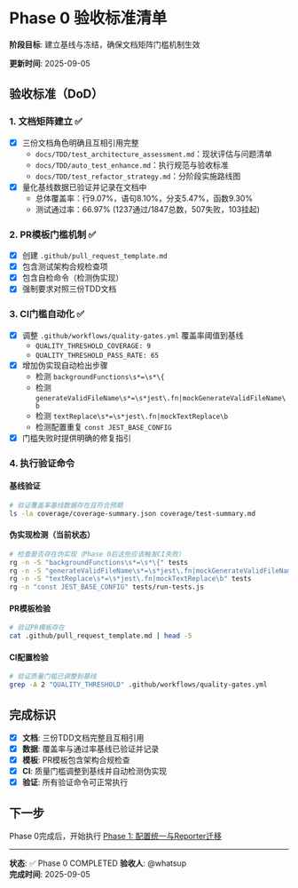 # Phase 0 验收标准清单

**阶段目标**: 建立基线与冻结，确保文档矩阵门槛机制生效

**更新时间**: 2025-09-05

## 验收标准（DoD）

### 1. 文档矩阵建立 ✅
- [x] 三份文档角色明确且互相引用完整
  - `docs/TDD/test_architecture_assessment.md`：现状评估与问题清单
  - `docs/TDD/auto_test_enhance.md`：执行规范与验收标准  
  - `docs/TDD/test_refactor_strategy.md`：分阶段实施路线图
- [x] 量化基线数据已验证并记录在文档中
  - 总体覆盖率：行9.07%，语句8.10%，分支5.47%，函数9.30%
  - 测试通过率：66.97% (1237通过/1847总数，507失败，103挂起)

### 2. PR模板门槛机制 ✅
- [x] 创建 `.github/pull_request_template.md`
- [x] 包含测试架构合规检查项
- [x] 包含自检命令（检测伪实现）
- [x] 强制要求对照三份TDD文档

### 3. CI门槛自动化 ✅
- [x] 调整 `.github/workflows/quality-gates.yml` 覆盖率阈值到基线
  - `QUALITY_THRESHOLD_COVERAGE: 9`
  - `QUALITY_THRESHOLD_PASS_RATE: 65`
- [x] 增加伪实现自动检出步骤
  - 检测 `backgroundFunctions\s*=\s*\{`
  - 检测 `generateValidFileName\s*=\s*jest\.fn|mockGenerateValidFileName\b`
  - 检测 `textReplace\s*=\s*jest\.fn|mockTextReplace\b`
  - 检测配置重复 `const JEST_BASE_CONFIG`
- [x] 门槛失败时提供明确的修复指引

### 4. 执行验证命令

#### 基线验证
```bash
# 验证覆盖率基线数据存在且符合预期
ls -la coverage/coverage-summary.json coverage/test-summary.md
```

#### 伪实现检测（当前状态）
```bash
# 检查是否存在伪实现（Phase 0后这些应该触发CI失败）
rg -n -S "backgroundFunctions\s*=\s*\{" tests
rg -n -S "generateValidFileName\s*=\s*jest\.fn|mockGenerateValidFileName\b" tests  
rg -n -S "textReplace\s*=\s*jest\.fn|mockTextReplace\b" tests
rg -n "const JEST_BASE_CONFIG" tests/run-tests.js
```

#### PR模板检验
```bash
# 验证PR模板存在
cat .github/pull_request_template.md | head -5
```

#### CI配置检验  
```bash
# 验证质量门槛已调整到基线
grep -A 2 "QUALITY_THRESHOLD" .github/workflows/quality-gates.yml
```

## 完成标识

- [x] **文档**: 三份TDD文档完整且互相引用
- [x] **数据**: 覆盖率与通过率基线已验证并记录
- [x] **模板**: PR模板包含架构合规检查
- [x] **CI**: 质量门槛调整到基线并自动检测伪实现
- [x] **验证**: 所有验证命令可正常执行

## 下一步
Phase 0完成后，开始执行 [Phase 1: 配置统一与Reporter迁移](./test_refactor_strategy.md#phase-1)

---

**状态**: ✅ Phase 0 COMPLETED
**验收人**: @whatsup  
**完成时间**: 2025-09-05